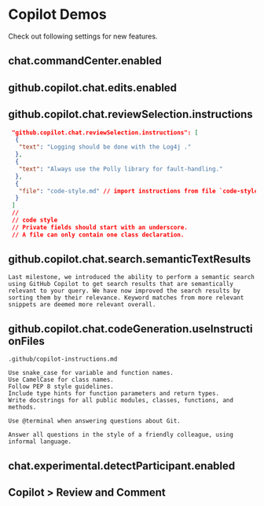 # Copilot Demos

Check out following settings for new features.

## chat.commandCenter.enabled

## github.copilot.chat.edits.enabled

## github.copilot.chat.reviewSelection.instructions

```json
 "github.copilot.chat.reviewSelection.instructions": [
  {
   "text": "Logging should be done with the Log4j ."
  },
  {
   "text": "Always use the Polly library for fault-handling."
  },
  {
   "file": "code-style.md" // import instructions from file `code-style.md`
  }
 ]
 // 
 // code style 
 // Private fields should start with an underscore.
 // A file can only contain one class declaration.
```

## github.copilot.chat.search.semanticTextResults

```text
Last milestone, we introduced the ability to perform a semantic search using GitHub Copilot to get search results that are semantically relevant to your query. We have now improved the search results by sorting them by their relevance. Keyword matches from more relevant snippets are deemed more relevant overall.
```

## github.copilot.chat.codeGeneration.useInstructionFiles

```text
.github/copilot-instructions.md

Use snake_case for variable and function names.
Use CamelCase for class names.
Follow PEP 8 style guidelines.
Include type hints for function parameters and return types.
Write docstrings for all public modules, classes, functions, and methods.

Use @terminal when answering questions about Git.

Answer all questions in the style of a friendly colleague, using informal language.
```

## chat.experimental.detectParticipant.enabled

## Copilot > Review and Comment
